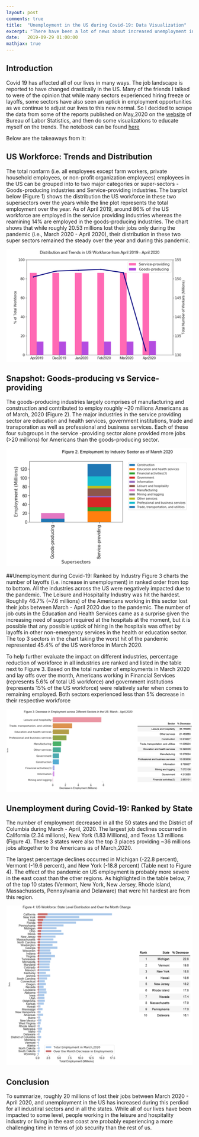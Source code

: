 ```yaml
---
layout: post
comments: true
title:  "Unemployment in the US during Covid-19: Data Visualization"
excerpt: "There have been a lot of news about increased unemployment in the US due to the pandemic (i.e. covid 19) lately. So I decided to scrape some data from a couple of recently published reports on the websit of Bureau of Labor Statistics and do a quick exploratory data analysis. This short writeup outlines my finidings."
date:   2019-09-29 01:00:00
mathjax: true
---
```


## Introduction

Covid 19 has affected all of our lives in many ways. The job landscape is reported to have changed drastically in the US. Many of the friends I talked to were of the opinion that while many sectors experienced hiring freeze or layoffs, some sectors have also seen an uptick in employment opportunities as we continue to adjust our lives to this new normal. So I decided to scrape the data from some of the reports published on May,2020 on the [website](https://www.bls.gov/) of Bureau of Labor Statistics, and then do some visualizations to educate myself on the trends. The notebook can be found [here]()

Below are the takeaways from it:

## US Workforce: Trends and Distribution

The total nonfarm (i.e. all employees except farm workers, private household employees, or non-profit organization employees) employees in the US can be grouped into to two major categories or super-sectors - Goods-producing industries and Service-providing industries. The barplot below (Figure 1) shows the distribution the US workforce in these two supersectors over the years while the line plot represents the total employment over the year. As of April 2019, around 86% of the US workforce are employed in the service providing industries whereas the reamining 14% are employed in the goods-producing industries. The chart shows that while roughly 20.53 millions lost their jobs only during the pandemic (i.e., March 2020 - April 2020), their distribution in these two super sectors remained the steady over the year and during this pandemic.

<img src="/assets/Unemployment/US_Workforce_Trends.png">


## Snapshot: Goods-producing vs Service-providing
 
The goods-producing industries largely comprises of manufacturing and construction and contributed to employ roughly ~20 millions Americans as of March, 2020 (Figure 2). The major industries in the service providing sector are education and health services, government institutions, trade and transporation as well as professional and business services. Each of these four subgroups in the service -providing sector alone provided more jobs (>20 millions) for Americans than the goods-producing sector.


<img src="/assets/Unemployment/unemployment_by_sector.png">


##Unemployment during Covid-19: Ranked by Industry
Figure 3 charts the number of layoffs (i.e. increase in unemployment) in ranked order from top to bottom. All the industries across the US were negatively impacted due to the pandemic. The Leisure and Hospitality Industry was hit the hardest. Roughlly 46.7% (~7.6 millions) of the Americans working in this sector lost their jobs between March - April 2020 due to the pandemic. The number of job cuts in the Education and Health Services came as a surprise given the increasing need of support required at the hospitals at the moment, but it is possible that any possible uptick of hiring in the hospitals was offset by layoffs in other non-emergency services in the health or education sector. The top 3 sectors in the chart taking the worst hit of the pandemic represented 45.4% of the US workforce in March 2020. 

To help further evaluate the impact on different industries, percentage reduction of workforce in all industries are ranked and listed in the table next to Figure 3.   Based on the total number of employments in March 2020 and lay offs over the month, Americans working in Financial Services (represents 5.6% of total US workforce) and government institutions (represents 15% of the US workforce) were relatively safer when comes to remaining employed. Both sectors experienced less than 5% decrease in their respective workforce

<img src="/assets/Unemployment/unemployment_by_sectors.png">

## Unemployment during Covid-19: Ranked by State
The number of employment decreased in all the 50 states and the District of Columbia during March - April, 2020. The largest job declines occurred in California  (2.34 millions), New York (1.83 Millions), and Texas 1.3 millions (Figure 4). These 3 states were also the top 3 places providing ~36 millions jobs altogether to the Americans as of March,2020. 

The largest percentage declines occurred in Michigan (-22.8 percent), Vermont (-19.6 percent), and New York (-18.8 percent) (Table next to Figure 4). The effect of the pandemic on US employment is probably more severe in the east coast than the other regions. As highlighted in the table below, 7 of the top 10 states (Vermont, New York, New Jersey, Rhode Island, Massachussets, Pennsylvania and Delaware)  that were hit hardest are from this region.


<img src="/assets/Unemployment/unemployment_by_state.png">


## Conclusion
To summarize, roughly 20 millions of 
lost their jobs between March 2020 - April 2020, and  unemployment in the US has increased during this perdiod for all industiral sectors and in all the states. While all of our lives have been impacted to some level, people working in the leisure and hospitality  industry or living in the east coast are probably experiencing a more challenging time in terms of job security than the rest of us.
